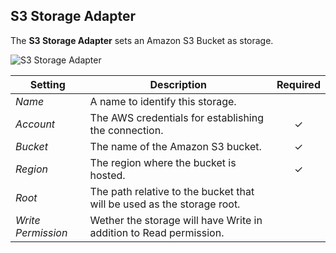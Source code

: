 ## S3 Storage Adapter

The **S3 Storage Adapter** sets an Amazon S3 Bucket as storage.

![S3 Storage Adapter](./assets/storage-s3.webp)

| Setting            | Description                                                            | Required |
| ------------------ | ---------------------------------------------------------------------- | :------: |
| _Name_             | A name to identify this storage.                                       |
| _Account_          | The AWS credentials for establishing the connection.                   | &#x2713; |
| _Bucket_           | The name of the Amazon S3 bucket.                                      | &#x2713; |
| _Region_           | The region where the bucket is hosted.                                 | &#x2713; |
| _Root_             | The path relative to the bucket that will be used as the storage root. |
| _Write Permission_ | Wether the storage will have Write in addition to Read permission.     |
